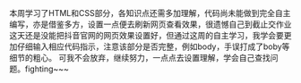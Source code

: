 本周学习了HTML和CSS部分，各知识点还需多加理解，代码尚未能做到完全自主编写，亦是借鉴多方，设置一点便去刷新网页查看效果，很遗憾自己到截止交作业这天还是没能把抖音官网的网页效果设置好，但通过这周的自主学习，我学会要更加仔细输入相应代码指示，注意该部分是否完整，例如body，手误打成了boby等细节的粗心。
可我不会放弃，继续努力，一点点去设置理解，学会自己查找问题。fighting~~~
